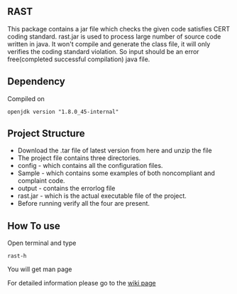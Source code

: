 ## RAST

This package contains a jar file which checks the given code satisfies CERT coding standard. rast.jar is used to process large number of source code written in java. It won't compile and generate the class file, it will only verifies the coding standard violation. So input should be an error free(completed successful compilation) java file.


 
 

## Dependency

Compiled on 

```
openjdk version "1.8.0_45-internal"
```

## Project Structure

* Download the .tar file of latest version from here and unzip the file
* The project file contains three directories.
* config - which contains all the configuration files.
* Sample - which contains some examples of both noncompliant and complaint code.
* output - contains the errorlog file
* rast.jar - which is the actual executable file of the project.
* Before running verify all the four are present.
 

## How To use

Open terminal and type
```
rast-h
```
You will get man page

For detailed information please go to the [wiki page](https://github.com/rahulbpkl/rahul_audit_tool_draft-1/wiki)

 
